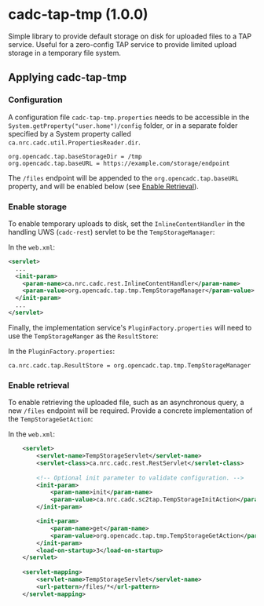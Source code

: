 # cadc-tap-tmp (1.0.0)

Simple library to provide default storage on disk for uploaded files to a TAP service.  Useful for a zero-config
TAP service to provide limited upload storage in a temporary file system.

## Applying cadc-tap-tmp

### Configuration
A configuration file `cadc-tap-tmp.properties` needs to be accessible in the `System.getProperty("user.home")/config` folder, or in a separate folder specified by a System property called `ca.nrc.cadc.util.PropertiesReader.dir`.
```properties
org.opencadc.tap.baseStorageDir = /tmp
org.opencadc.tap.baseURL = https://example.com/storage/endpoint
```

The `/files` endpoint will be appended to the `org.opencadc.tap.baseURL` property, and will be enabled below (see [Enable Retrieval](#enable-retrieval)).

### Enable storage
To enable temporary uploads to disk, set the `InlineContentHandler` in the handling UWS (`cadc-rest`) servlet to be the `TempStorageManager`:

In the `web.xml`:

```xml
<servlet>
  ...
  <init-param>
    <param-name>ca.nrc.cadc.rest.InlineContentHandler</param-name>
    <param-value>org.opencadc.tap.tmp.TempStorageManager</param-value>
  </init-param>
  ...
</servlet>

```

Finally, the implementation service's `PluginFactory.properties` will need to use the `TempStorageManger` as the `ResultStore`:

In the `PluginFactory.properties`:
```properties
ca.nrc.cadc.tap.ResultStore = org.opencadc.tap.tmp.TempStorageManager
```

### Enable retrieval
To enable retrieving the uploaded file, such as an asynchronous query, a new `/files` endpoint will be required.  Provide a concrete
implementation of the `TempStorageGetAction`:

In the `web.xml`:

```xml
    <servlet>
        <servlet-name>TempStorageServlet</servlet-name>
        <servlet-class>ca.nrc.cadc.rest.RestServlet</servlet-class>
    
        <!-- Optional init parameter to validate configuration. -->
        <init-param>
            <param-name>init</param-name>
            <param-value>ca.nrc.cadc.sc2tap.TempStorageInitAction</param-value>
        </init-param>

        <init-param>
            <param-name>get</param-name>
            <param-value>org.opencadc.tap.tmp.TempStorageGetAction</param-value>
        </init-param>
        <load-on-startup>3</load-on-startup>
    </servlet>
    
    <servlet-mapping>
        <servlet-name>TempStorageServlet</servlet-name>
        <url-pattern>/files/*</url-pattern>
    </servlet-mapping>
```
